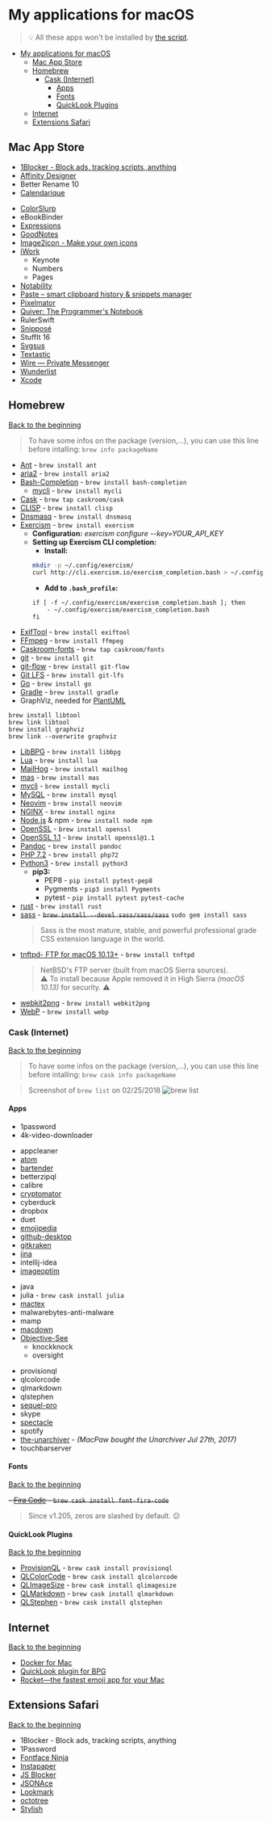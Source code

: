# My applications for macOS
> 💡 All these apps won't be installed by [the script](../installation%20script/post_install.sh).

<!-- TOC START min:1 max:4 link:true update:true -->
- [My applications for macOS](#my-applications-for-macos)
  - [Mac App Store](#mac-app-store)
  - [Homebrew](#homebrew)
    - [Cask (Internet)](#cask-internet)
      - [Apps](#apps)
      - [Fonts](#fonts)
      - [QuickLook Plugins](#quicklook-plugins)
  - [Internet](#internet)
  - [Extensions Safari](#extensions-safari)

<!-- TOC END -->

## Mac App Store

- [1Blocker - Block ads, tracking scripts, anything](https://1blocker.com)
- [Affinity Designer](https://affinity.serif.com/en-gb/designer/)
- Better Rename 10
- [Calendarique](https://www.imagetasks.com/calendar-widget-for-osx/)
<!--
>- [CloudMounter: encrypt cloud files, save disk space](https://mac.eltima.com/mount-cloud-drive.html)
>-->
- [ColorSlurp](http://colorslurp.com)
- eBookBinder
- [Expressions](http://www.apptorium.com/products/expressions)
- [GoodNotes](http://www.goodnotesapp.com)
- [Image2icon - Make your own icons](http://www.img2icnsapp.com)
- [iWork](https://www.apple.com/iwork/)
    - Keynote
    - Numbers
    - Pages
- [Notability](http://gingerlabs.com)
- [Paste – smart clipboard history & snippets manager](http://pasteapp.me)
- [Pixelmator](http://www.pixelmator.com/mac/)
- [Quiver: The Programmer's Notebook](http://happenapps.com)
- RulerSwift
- [Snipposé](http://www.samuelwford.com/snippose)
- StuffIt 16
- [Svgsus](http://www.svgs.us)
- [Textastic](https://www.textasticapp.com/mac.html)
- [Wire — Private Messenger](https://wire.com/en/)
- [Wunderlist](https://www.wunderlist.com)
- [Xcode](https://developer.apple.com/xcode/)

## Homebrew
[Back to the beginning](#my-applications-for-macos)

> To have some infos on the package (version,…), you can use this line before intalling:
> ```brew info packageName```

- [Ant](https://ant.apache.org) - ```brew install ant```
    <!-- > Apache Ant is a Java library and command-line tool whose mission is to drive processes described in build files as targets and extension points dependent upon each other. -->
- [aria2](https://aria2.github.io) - ```brew install aria2```
    <!-- > aria2 is a lightweight multi-protocol & multi-source command-line download utility. It supports HTTP/HTTPS, FTP, SFTP, BitTorrent and Metalink. aria2 can be manipulated via built-in JSON-RPC and XML-RPC interfaces. -->
- [Bash-Completion](https://github.com/scop/bash-completion) - ```brew install bash-completion```
    <!-- > Programmable completion functions for bash -->
    - [mycli](https://www.mycli.net) - ```brew install mycli```
        <!-- > MyCLI is a command line interface for MySQL, MariaDB, and Percona with auto-completion and syntax highlighting. -->
- [Cask](https://caskroom.github.io) - ```brew tap caskroom/cask```
    <!-- > Homebrew-Cask extends Homebrew and brings its elegance, simplicity, and speed to macOS applications and large binaries alike. -->
- [CLISP](http://clisp.org) - ```brew install clisp```
    <!-- > This is GNU CLISP - an ANSI Common Lisp Implementation -->
- [Dnsmasq](http://www.thekelleys.org.uk/dnsmasq/doc.html) - ```brew install dnsmasq```
    <!-- > Dnsmasq provides network infrastructure for small networks: DNS, DHCP, router advertisement and network boot. It is designed to be lightweight and have a small footprint, suitable for resource constrained routers and firewalls. -->
- [Exercism](http://exercism.io) - ```brew install exercism```
    <!-- > Level up your programming skills -->
    - **Configuration:** _exercism configure --key=YOUR_API_KEY_
    - **Setting up Exercism CLI completion:**
        - **Install:**
        ```bash
        mkdir -p ~/.config/exercism/
        curl http://cli.exercism.io/exercism_completion.bash > ~/.config/exercism/exercism_completion.bash
        ```
        - **Add to ```.bash_profile```:**
        ```
        if [ -f ~/.config/exercism/exercism_completion.bash ]; then
            - ~/.config/exercism/exercism_completion.bash
        fi
        ```
- [ExifTool](http://owl.phy.queensu.ca/~phil/exiftool/) - ```brew install exiftool```
    <!-- > Read, Write and Edit Meta Information! -->
- [FFmpeg](https://www.ffmpeg.org) - ```brew install ffmpeg```
    <!-- > FFmpeg is the leading multimedia framework, able to decode, encode, transcode, mux, demux, stream, filter and play pretty much anything that humans and machines have created. -->
- [Caskroom-fonts](https://github.com/caskroom/homebrew-fonts) -  ```brew tap caskroom/fonts```
    <!-- > Caskroom-fonts is a Homebrew Tap which allows you to use the same friendly Homebrew-style CLI workflow for the administration of binary font files on your Mac. -->
- [git](https://git-scm.com) - ```brew install git```
- [git-flow](https://github.com/nvie/gitflow) - ```brew install git-flow```
    <!-- > A collection of Git extensions to provide high-level repository operations for Vincent Driessen's branching model. -->
- [Git LFS](https://git-lfs.github.com) - ```brew install git-lfs```
    <!-- > An open source Git extension for versioning large files -->
- [Go](https://golang.org/) - ```brew install go```
    <!-- > Go is an open source programming language that makes it easy to build simple, reliable, and efficient software. -->
- [Gradle](https://www.gradle.org/) - ```brew install gradle```
    <!-- > Gradle is an open source build automation system that builds upon the concepts of Apache Ant and Apache Maven and introduces a Groovy-based domain-specific language (DSL) instead of the XML form used by Apache Maven for declaring the project configuration. -->
- GraphViz, needed for [PlantUML](http://plantuml.com)
```
brew install libtool
brew link libtool
brew install graphviz
brew link --overwrite graphviz
```
- [LibBPG](https://bellard.org/bpg/) - ```brew install libbpg```
    <!-- > BPG (Better Portable Graphics) is a new image format. -->
- [Lua](http://www.lua.org) - ```brew install lua```
    <!-- > Lua is a powerful, efficient, lightweight, embeddable scripting language. -->
- [MailHog](https://github.com/mailhog/MailHog) - ```brew install mailhog```
    <!-- > Web and API based SMTP testing -->
- [mas](https://github.com/mas-cli/mas) - ```brew install mas```
    <!-- > Mac App Store command line interface -->
- [mycli](https://www.mycli.net) - ```brew install mycli```
	<!-- > MyCLI is a command line interface for MySQL, MariaDB, and Percona with auto-completion and syntax highlighting. -->
- [MySQL](https://www.mysql.com) - ```brew install mysql```
    <!-- > MySQL is an open-source relational database management system (RDBMS). -->
- [Neovim](https://neovim.io) - ```brew install neovim```
    <!-- > Literally the future of vim. -->
- [NGINX](https://nginx.org/) - ```brew install nginx```
    <!-- > NGINX is a web server which can also be used as a reverse proxy, load balancer and HTTP cache. -->
- [Node.js](https://nodejs.org) & npm - ```brew install node npm```
    <!-- > Node.js® is a JavaScript runtime built on Chrome's V8 JavaScript engine. Node.js uses an event-driven, non-blocking I/O model that makes it lightweight and efficient. -->
- [OpenSSL](https://openssl.org/) - ```brew install openssl```
    <!-- > OpenSSL is a software library for applications that secure communications over computer networks against eavesdropping or need to identify the party at the other end. -->
- [OpenSSL 1.1](https://openssl.org/) - ```brew install openssl@1.1```
    <!-- > Last version of OpenSSL. -->
- [Pandoc](http://pandoc.org) - ```brew install pandoc```
    <!-- > If you need to convert files from one markup format into another, pandoc is your swiss-army knife. -->
- [PHP 7.2](https://secure.php.net) - ```brew install php72```
    <!-- > Last version of PHP, a server-side scripting language designed primarily for web development but also used as a general-purpose programming language. -->
- [Python3](https://www.python.org) - ```brew install python3```
    <!-- > Python is a programming language that lets you work quickly and integrate systems more effectively. -->
    - **pip3:**
        - PEP8 - ```pip install pytest-pep8```
            <!-- > PEP8 is the Style Guide for Python Code. -->
        - Pygments - ```pip3 install Pygments```
            <!-- > Pygments is a syntax highlighting package written in Python. -->
        - pytest - ```pip install pytest pytest-cache```
            <!-- > A testing tool that will give you more flexibility over running your unit tests. -->
- [rust](https://www.rust-lang.org/) - ```brew install rust```
    <!-- > Rust is a systems programming language that runs blazingly fast, prevents segfaults, and guarantees thread safety. -->
- [sass](http://sass-lang.com) - ~~```brew install --devel sass/sass/sass```~~ ```sudo gem install sass```  
	> Sass is the most mature, stable, and powerful professional grade CSS extension language in the world.
- [tnftpd- FTP for macOS 10.13+](https://github.com/Homebrew/homebrew-core/blob/305fd893941f86bb9ec0b3d35c24eca1aa661707/Formula/tnftpd.rb) - ```brew install tnftpd```  
	> NetBSD's FTP server (built from macOS Sierra sources).  
	> ⚠️ To install because Apple removed it in High Sierra _(macOS 10.13)_ for security. ⚠️
- [webkit2png](http://www.paulhammond.org/webkit2png/) - ```brew install webkit2png```
    <!-- > webkit2png is a command line tool that creates screenshots of webpages -->
- [WebP](https://developers.google.com/speed/webp/) - ```brew install webp```
    <!-- > WebP is an image format employing both lossy and lossless compression. It is currently developed by Google, based on technology acquired with the purchase of On2 Technologies. -->

### Cask (Internet)
[Back to the beginning](#my-applications-for-macos)

> To have some infos on the package (version,…), you can use this line before intalling:
> ```brew cask info packageName```

> Screenshot of ```brew list``` on 02/25/2018
![brew list](../brewList.png "brew list")

#### Apps

- 1password
- 4k-video-downloader
<!-- >- angry-ip-scanner -->
- appcleaner
- [atom](https://atom.io)
- [bartender](https://www.macbartender.com)<!-- - [beardedspice](https://beardedspice.github.io) -->
- betterzipql
- calibre
- [cryptomator](https://cryptomator.org)
- cyberduck
- dropbox
- duet
- [emojipedia](https://github.com/gingerbeardman/Emojipedia)
- [github-desktop](http://desktop.github.com)
- [gitkraken](https://www.gitkraken.com)
- [iina](https://lhc70000.github.io/iina/)
- intellij-idea
- [imageoptim](https://imageoptim.com/fr)
<!-- >- [Itsycal](https://www.mowglii.com/itsycal/) -->
- java
- julia - ```brew cask install julia```
- [mactex](https://www.tug.org/mactex/)
- malwarebytes-anti-malware
- mamp
- [macdown](http://macdown.uranusjr.com)<!-- - megasync-->
- [Objective-See](http://objective-see.com)
    <!-- - blockblock -->
    - knockknock
    <!-- - ransomwhere -->
    - oversight
<!-- >- onyx -->
- provisionql
- qlcolorcode
- qlmarkdown
- qlstephen
- [sequel-pro](https://sequelpro.com)
- skype
- [spectacle](https://www.spectacleapp.com)
- spotify
- [the-unarchiver](https://theunarchiver.com) - _(MacPaw bought the Unarchiver Jul 27th, 2017)_
- touchbarserver

#### Fonts
[Back to the beginning](#my-applications-for-macos)

~~- [Fira Code](https://github.com/tonsky/FiraCode) - ```brew cask install font-fira-code```~~
    <!-- > A monospaced font with programming ligatures -->
> Since v1.205, zeros are slashed by default. 😕

#### QuickLook Plugins
[Back to the beginning](#my-applications-for-macos)

- [ProvisionQL](https://github.com/ealeksandrov/ProvisionQL) - ```brew cask install provisionql```
    <!-- > Preview iOS / macOS app and provision information -->
- [QLColorCode](https://github.com/n8gray/QLColorCode) - ```brew cask install qlcolorcode```
    <!-- > Preview source code files with syntax highlighting -->
- [QLImageSize](https://github.com/Nyx0uf/qlImageSize) - ```brew cask install qlimagesize```
    <!-- > Display the dimensions of an image and its file size in the title bar. It can also preview and generate Finder thumbnails for bpg and WebP. -->
- [QLMarkdown](https://github.com/toland/qlmarkdown) - ```brew cask install qlmarkdown```
    <!-- > Preview Markdown files -->
- [QLStephen](https://github.com/whomwah/qlstephen) - ```brew cask install qlstephen```
    <!-- > Preview plain text files without or with unknown file extension. Example: README, CHANGELOG, index.styl, etc. -->

## Internet
[Back to the beginning](#my-applications-for-macos)

- [Docker for Mac](https://www.docker.com/docker-mac)
- [QuickLook plugin for BPG](https://github.com/Nyx0uf/qlImageSize)
- [Rocket—the fastest emoji app for your Mac](http://matthewpalmer.net/rocket/)

## Extensions Safari
[Back to the beginning](#my-applications-for-macos)

- 1Blocker - Block ads, tracking scripts, anything
- 1Password
- [Fontface Ninja](https://safari-extensions.apple.com/details/?id=com.creaktif.fontfaceninja-6AFG6428MF)
- [Instapaper](https://safari-extensions.apple.com/details/?id=com.instapaper.extension-CAM49M58WK)
- [JS Blocker](https://safari-extensions.apple.com/details/?id=com.toggleable.JavaScriptBlocker5-6S8J5HV3H4)
- [JSONAce](https://safari-extensions.apple.com/details/?id=com.jjlharrison.jsonace-635LU5M475)
- [Lookmark](https://safari-extensions.apple.com/details/?id=io.lookmark.safari.extension-A2MQ7WE8F2)
- [octotree](https://github.com/buunguyen/octotree)
- [Stylish](https://safari-extensions.apple.com/details/?id=com.sobolev.stylish-5555L95H45)

